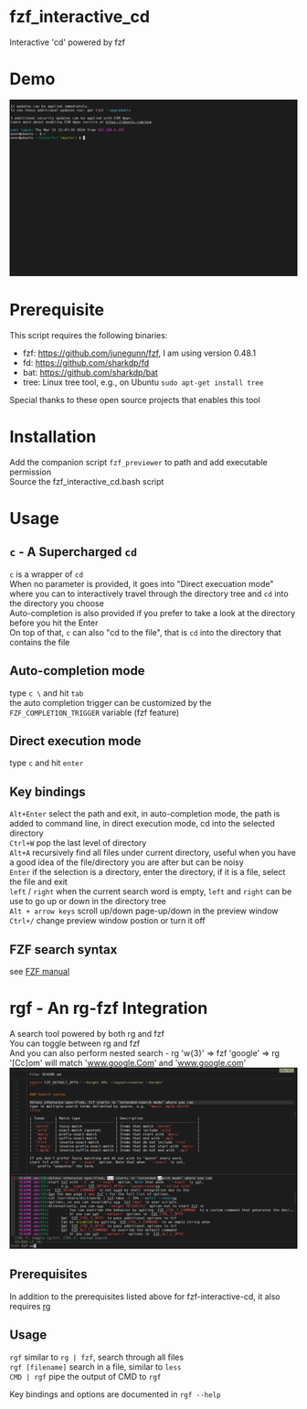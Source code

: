 # fzf_interactive_cd
Interactive 'cd' powered by fzf

# Demo
![](https://github.com/Kyle0923/fzf_interactive_cd/blob/main/fzf_cd.gif)

# Prerequisite
This script requires the following binaries:  
- fzf: https://github.com/junegunn/fzf, I am using version 0.48.1  
- fd: https://github.com/sharkdp/fd  
- bat: https://github.com/sharkdp/bat  
- tree: Linux tree tool, e.g., on Ubuntu `sudo apt-get install tree`  

Special thanks to these open source projects that enables this tool

# Installation
Add the companion script `fzf_previewer` to path and add executable permission  
Source the fzf_interactive_cd.bash script

# Usage
## `c` - A Supercharged `cd`
`c` is a wrapper of `cd`  
When no parameter is provided, it goes into "Direct execuation mode" where you can to interactively travel through the directory tree and `cd` into the directory you choose  
Auto-completion is also provided if you prefer to take a look at the directory before you hit the Enter  
On top of that, `c` can also "cd to the file", that is `cd` into the directory that contains the file

## Auto-completion mode
type `c \` and hit `tab`  
the auto completion trigger can be customized by the `FZF_COMPLETION_TRIGGER` variable (fzf feature)
## Direct execution mode
type `c` and hit `enter`

## Key bindings
`Alt+Enter` select the path and exit, in auto-completion mode, the path is added to command line, in direct execution mode, cd into the selected directory  
`Ctrl+W` pop the last level of directory  
`Alt+A` recursively find all files under current directory, useful when you have a good idea of the file/directory you are after but can be noisy  
`Enter` if the selection is a directory, enter the directory, if it is a file, select the file and exit  
`left` / `right` when the current search word is empty, `left` and `right` can be use to go up or down in the directory tree  
`Alt + arrow keys` scroll up/down page-up/down in the preview window  
`Ctrl+/` change preview window postion or turn it off  

## FZF search syntax
see [FZF manual](https://github.com/junegunn/fzf?tab=readme-ov-file#search-syntax)

# rgf - An rg-fzf Integration
A search tool powered by both rg and fzf  
You can toggle between rg and fzf  
And you can also perform nested search - rg 'w{3}' => fzf 'google' => rg '[Cc]om' will match 'www.google.Com' and 'www.google.com'
![](https://github.com/Kyle0923/fzf_interactive_cd/blob/main/rgf.png)

## Prerequisites
In addition to the prerequisites listed above for fzf-interactive-cd, it also requires [rg](https://github.com/BurntSushi/ripgrep)

## Usage
`rgf` similar to `rg | fzf`, search through all files  
`rgf [filename]` search in a file, similar to `less`  
`CMD | rgf` pipe the output of CMD to `rgf`  

Key bindings and options are documented in `rgf --help`
